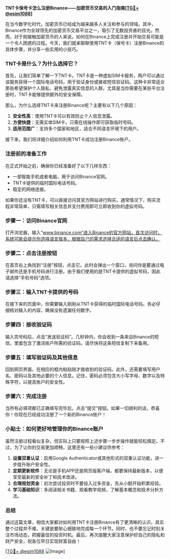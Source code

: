 **TNT卡保号卡怎么注册Binance——加密货币交易的入门指南[[TG💪+ @esim1088](https://t.me/s/esim1088)]**

在当今数字化时代，加密货币已经成为越来越多人关注和参与的领域。其中，Binance作为全球领先的加密货币交易平台之一，吸引了无数投资者的目光。然而，对于刚接触加密货币的人来说，如何在Binance上完成注册并开始交易可能是一个令人困惑的过程。今天，我们就来聊聊使用TNT卡（保号卡）注册Binance的具体步骤，并分享一些实用的小技巧。

### TNT卡是什么？为什么选择它？

首先，让我们简单了解一下TNT卡。TNT卡是一种虚拟SIM卡服务，用户可以通过该服务获得一个国际电话号码，用于验证身份或接收短信验证码。这种卡非常适合那些希望保护个人隐私、避免泄露真实信息的人群。尤其是当你需要在某些平台注册时，TNT卡能够提供额外的安全保障。

那么，为什么选择TNT卡来注册Binance呢？主要有以下几个原因：
1. **安全性高**：使用TNT卡可以有效防止个人信息泄露。
2. **方便快捷**：无需实体SIM卡，只需在线操作即可获取临时号码。
3. **适用范围广**：支持多个国家和地区，适合不同语言环境下的用户。

接下来，我们将详细介绍如何利用TNT卡成功注册Binance账户。

### 注册前的准备工作

在正式开始之前，确保你已经准备好了以下几样东西：
- 一部智能手机或者电脑，用于访问Binance官网。
- TNT卡提供的临时国际电话号码。
- 稳定的网络连接。

如果你还没有TNT卡，可以直接访问其官方网站进行购买。通常情况下，购买流程非常简单，只需填写相关信息并支付费用即可立即收到你的虚拟号码。

### 步骤一：访问Binance官网

打开浏览器，输入“www.binance.com”进入Binance的官方网站。首次访问时，系统可能会提示你选择语言版本，根据自己的需求选择合适的语言后点击确认。

### 步骤二：点击注册按钮

在首页右上角找到“注册”按钮，点击它。此时会弹出一个窗口，询问你是要通过电子邮件还是手机号码进行注册。由于我们使用的是TNT卡提供的虚拟号码，因此请选择“手机号码”选项。

### 步骤三：输入TNT卡提供的号码

在接下来的页面中，你需要输入刚刚从TNT卡获得的临时国际电话号码。务必仔细核对输入的内容，确保没有遗漏任何数字。

### 步骤四：接收验证码

输入完号码后，点击“发送验证码”。几秒钟内，你会收到一条来自Binance的短信，里面包含了激活账户所需的验证码。请尽快将这条短信复制下来备用。

### 步骤五：填写验证码及其他信息

回到网页界面，在相应的框内粘贴刚才接收到的验证码。此外，还需要填写用户名、密码以及其他必要的个人信息。记住，密码必须包含大小写字母、数字以及特殊字符，以提高账户的安全性。

### 步骤六：完成注册

当所有必填项都已正确填写完毕后，点击“提交”按钮。如果一切顺利的话，恭喜你！你现在已经成功注册了一个新的Binance账户！

### 小贴士：如何更好地管理你的Binance账户

虽然注册过程看似复杂，但实际上只要按照上述步骤一步步操作就能轻松搞定。不过，为了让你的交易更加顺畅，这里还有一些小建议供参考：

1. **设置双重认证**：启用Google Authenticator或其他形式的双重认证功能，进一步提升账户安全性。
2. **定期更新软件**：无论是手机APP还是网页版客户端，都要保持最新版本，以便享受最新的安全补丁和技术改进。
3. **合理规划资金**：初次尝试投资时不要投入过多资金，先从小额开始积累经验。
4. **学习基础知识**：多阅读相关书籍、观看教学视频，了解基本概念和技术分析方法。

### 总结

通过这篇文章，相信大家都对如何用TNT卡注册Binance有了更清晰的认识。其实整个过程并不难，关键是要耐心细致地完成每一个环节。同时，也不要忘记时刻关注市场动态，把握最佳的投资时机。最后，再次提醒大家注意保护好自己的隐私和财产安全，祝各位早日实现财富自由！

[[TG💪+ @esim1088](https://t.me/s/esim1088) ![Image](https://i.postimg.cc/4NQfJmqS/Snipaste-2025-05-13-00-14-12.png)]